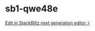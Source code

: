 # sb1-qwe48e

[Edit in StackBlitz next generation editor ⚡️](https://stackblitz.com/~/github.com/liamburgess472/sb1-qwe48e)